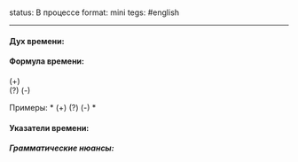 # 
status: В процессе
format: mini
tegs: #english

---
#### Дух времени: 


#### Формула времени: 
>

(+)  
(?) 
(-) 

Примеры:
*
(+) 
(?) 
(-) 
*
#### Указатели времени:

 
##### Грамматические нюансы: 
